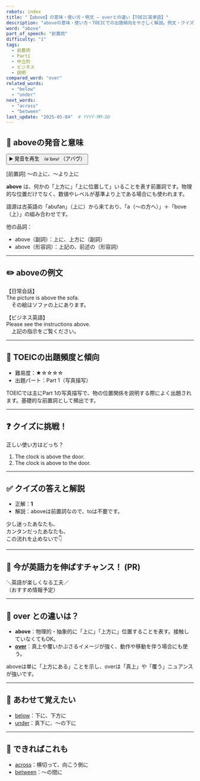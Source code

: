 ```yaml
---
robots: index
title: "【above】の意味・使い方・例文 ― overとの違い【TOEIC英単語】"
description: "aboveの意味・使い方・TOEICでの出題傾向をやさしく解説。例文・クイズ付きでoverとの違いもわかりやすく学べます。"
word: "above"
part_of_speech: "前置詞"
difficulty: "1"
tags:
  - 前置詞
  - Part1
  - 中立的
  - ビジネス
  - 説明
compared_word: "over"
related_words:
  - "below"
  - "under"
next_words:
  - "across"
  - "between"
last_update: "2025-05-04"  # YYYY-MM-DD
---
```


## 🔰 aboveの発音と意味

<button class="play-audio" onclick="playTTS('above')">
  <span class="play-audio-main">
    ▶️ 発音を再生　/əˈbʌv/
  </span>
  <span class="play-audio-sub">
    （アバヴ）
  </span>
</button>

<script>
function playTTS(word) {
  const audio = new Audio('/api/tts?text=' + encodeURIComponent(word));
  audio.addEventListener("canplaythrough", () => audio.play());
}
</script>

[前置詞] ～の上に、～より上に

**above** は、何かの「上方に」「上に位置して」いることを表す前置詞です。物理的な位置だけでなく、数値やレベルが基準より上である場合にも使われます。

語源は古英語の「abufan」（上に）から来ており、「a（～の方へ）」＋「bove（上）」の組み合わせです。

他の品詞：  
- above（副詞）：上に、上方に（副詞）
- above（形容詞）：上記の、前述の（形容詞）

---

## ✏️ aboveの例文

【日常会話】  
The picture is above the sofa.  
　その絵はソファの上にあります。

【ビジネス英語】  
Please see the instructions above.  
　上記の指示をご覧ください。

---

## 🎯 TOEICの出題頻度と傾向

- 難易度：★☆☆☆☆
- 出題パート：Part 1（写真描写）

TOEICでは主にPart 1の写真描写で、物の位置関係を説明する際によく出題されます。基礎的な前置詞として頻出です。

---

## ❓ クイズに挑戦！

正しい使い方はどっち？

1. The clock is above the door.  
2. The clock is above to the door.

---

## ✅ クイズの答えと解説

- 正解：**1**
- 解説：aboveは前置詞なので、toは不要です。

少し迷ったあなたも、  
カンタンだったあなたも、  
この流れを止めないで👇️

---

## 🚀 今が英語力を伸ばすチャンス！ (PR)

<div class="info-center">
＼英語が楽しくなる工夫／<br>  
（おすすめ情報予定）
</div>

---

## 🤔  over との違いは？

- **above**：物理的・抽象的に「上に」「上方に」位置することを表す。接触していなくてもOK。
- **[over](/word/over)**：真上や覆いかぶさるイメージが強く、動作や移動を伴う場合にも使う。

aboveは単に「上方にある」ことを示し、overは「真上」や「覆う」ニュアンスが強いです。

---

## 🧩 あわせて覚えたい

- [below](/word/below)：下に、下方に
- [under](/word/under)：真下に、～の下に

---

## 📖 できればこれも

- [across](/word/across)：横切って、向こう側に
- [between](/word/between)：～の間に

<!-- cvid: aid36_bid25 -->

